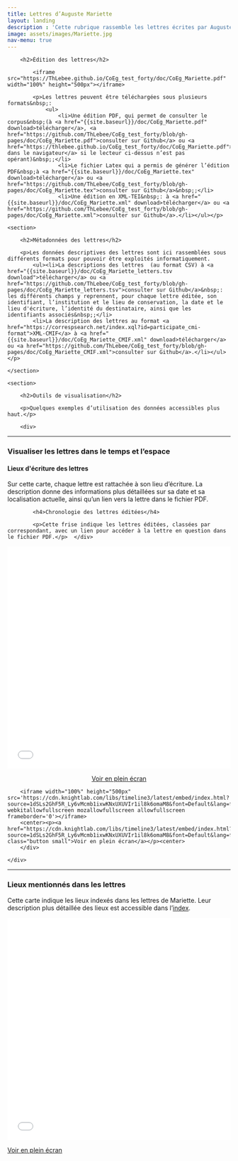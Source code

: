 ```yaml
---
title: Lettres d’Auguste Mariette
layout: landing
description : 'Cette rubrique rassemble les lettres écrites par Auguste Mariette, consultables et téléchargeables aux formats PDF et XML. Elle donne également accès aux métadonnées de ces documents et à des outils de visualisation autour de ce corpus.'
image: assets/images/Mariette.jpg
nav-menu: true
---
```

<!-- Main -->
<div id="main" class="alt">

<!-- One -->
<section id="one">
	<div class="inner">

<!-- Content -->
		<h2>Édition des lettres</h2>

			<iframe src="https://ThLebee.github.io/CoEg_test_forty/doc/CoEg_Mariette.pdf" width="100%" height="500px"></iframe>

			<p>Les lettres peuvent être téléchargées sous plusieurs formats&nbsp;:
				<ul>
					<li>Une édition PDF, qui permet de consulter le corpus&nbsp;(à <a href="{{site.baseurl}}/doc/CoEg_Mariette.pdf" download>télécharger</a>, <a href="https://github.com/ThLebee/CoEg_test_forty/blob/gh-pages/doc/CoEg_Mariette.pdf">consulter sur Github</a> ou <a href="https://thlebee.github.io/CoEg_test_forty/doc/CoEg_Mariette.pdf">consulter dans le navigateur</a> si le lecteur ci-dessus n’est pas opérant)&nbsp;;</li>
					<li>Le fichier Latex qui a permis de générer l’édition PDF&nbsp;à <a href="{{site.baseurl}}/doc/CoEg_Mariette.tex" download>télécharger</a> ou <a href="https://github.com/ThLebee/CoEg_test_forty/blob/gh-pages/doc/CoEg_Mariette.tex">consulter sur Github</a>&nbsp;;</li>
					<li>Une édition en XML-TEI&nbsp;: à <a href="{{site.baseurl}}/doc/CoEg_Mariette.xml" download>télécharger</a> ou <a href="https://github.com/ThLebee/CoEg_test_forty/blob/gh-pages/doc/CoEg_Mariette.xml">consulter sur Github</a>.</li></ul></p>

	<section>
	
		<h2>Métadonnées des lettres</h2>

		<p>Les données descriptives des lettres sont ici rassemblées sous différents formats pour pouvoir être exploités informatiquement.
			<ul><li>La descriptions des lettres  (au format CSV) à <a href="{{site.baseurl}}/doc/CoEg_Mariette_letters.tsv download">télécharger</a> ou <a href="https://github.com/ThLebee/CoEg_test_forty/blob/gh-pages/doc/CoEg_Mariette_letters.tsv">consulter sur Github</a>&nbsp;: les différents champs y reprennent, pour chaque lettre éditée, son identifiant, l’institution et le lieu de conservation, la date et le lieu d'écriture, l’identité du destinataire, ainsi que les identifiants associés&nbsp;;</li>
			<li>La description des lettres au format <a href="https://correspsearch.net/index.xql?id=participate_cmi-format">XML-CMIF</a> à <a href="{{site.baseurl}}/doc/CoEg_Mariette_CMIF.xml" download>télécharger</a> ou <a href="https://github.com/ThLebee/CoEg_test_forty/blob/gh-pages/doc/CoEg_Mariette_CMIF.xml">consulter sur Github</a>.</li></ul></p>

	</section>
	
	<section>
	
		<h2>Outils de visualisation</h2>

		<p>Quelques exemples d’utilisation des données accessibles plus haut.</p>

		<div>
		


			
<hr>
		<h3>Visualiser les lettres dans le temps et l’espace</h3>
<div class="row">
	<div class="6u 12u$(small)">
		<h4>Lieux d'écriture des lettres</h4>
		<p>Sur cette carte, chaque lettre est rattachée à son lieu d’écriture. La description donne des informations plus détaillées sur sa date et sa localisation actuelle, ainsi qu’un lien vers la lettre dans le fichier PDF.</p>
	</div>
	<div class="6u$ 12u$(small)">

			<h4>Chronologie des lettres éditées</h4>
			
			<p>Cette frise indique les lettres éditées, classées par correspondant, avec un lien pour accéder à la lettre en question dans le fichier PDF.</p>	</div>
</div>
<div class="row">
	<div class="6u 12u$(small)">
		<iframe width="100%" height="500px" frameborder="0" allowfullscreen src="//umap.openstreetmap.fr/fr/map/correspondances-egyptologiques-lieux-decriture_461359?scaleControl=false&miniMap=false&scrollWheelZoom=true&zoomControl=null&allowEdit=false&moreControl=true&searchControl=null&tilelayersControl=null&embedControl=null&datalayersControl=true&onLoadPanel=undefined&captionBar=false#5/37.996/25.884"></iframe>
		<center><p><a href="//umap.openstreetmap.fr/fr/map/correspondances-egyptologiques-lieux-decriture_461359" class="button small">Voir en plein écran</a></p></center>
	</div>
	<div class="6u$ 12u$(small)">
		
		<iframe width="100%" height="500px" src='https://cdn.knightlab.com/libs/timeline3/latest/embed/index.html?source=1dSLs2GhF5R_Ly6vMcmb1ixwKNxUXUVIr1il8k6omaM8&font=Default&lang=fr&initial_zoom=1&height=500' webkitallowfullscreen mozallowfullscreen allowfullscreen frameborder='0'></iframe>
		<center><p><a href="https://cdn.knightlab.com/libs/timeline3/latest/embed/index.html?source=1dSLs2GhF5R_Ly6vMcmb1ixwKNxUXUVIr1il8k6omaM8&font=Default&lang=fr&initial_zoom=2&height=650" class="button small">Voir en plein écran</a></p><center>
		</div>
		
	</div>
</div>
<hr>
<h3>Lieux mentionnés dans les lettres</h3>
<p>Cette carte indique les lieux indexés dans les lettres de Mariette. Leur description plus détaillée des lieux est accessible dans l’<a href="{{site.baseurl}}/webpages/data">index</a>.</p>
		<iframe width="100%" height="500px" frameborder="0" allowfullscreen src="//umap.openstreetmap.fr/fr/map/correspondances-egyptologiques-lieux_461360?scaleControl=false&miniMap=false&scrollWheelZoom=true&zoomControl=true&allowEdit=false&moreControl=true&searchControl=null&tilelayersControl=null&embedControl=null&datalayersControl=true&onLoadPanel=undefined&captionBar=false#5/37.996/25.884"></iframe>
		<p><a href="//umap.openstreetmap.fr/fr/map/correspondances-egyptologiques-lieux_461360" class="button small">Voir en plein écran</a></p>
			</section>
